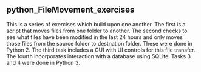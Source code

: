 ## python_FileMovement_exercises

This is a series of exercises which build upon one another. The first is a script that moves files from one folder to another. The second checks to see what files have been modified in the last 24 hours and only moves those files from the source folder to destnation folder. These were done in Python 2. The third task includes a GUI with UI controls for this file transfer. The fourth incorporates interaction with a database using SQLite. Tasks 3 and 4 were done in Python 3.
